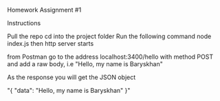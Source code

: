 Homework Assignment #1


Instructions

Pull the repo
cd into the project folder
Run the following command
node index.js then http server starts


from Postman go to the address localhost:3400/hello with method POST
and add a raw body, i.e "Hello, my name is Baryskhan"

As the response you will get the JSON object

"{
    "data": "Hello, my name is Baryskhan"
}"

